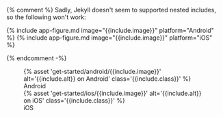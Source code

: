 {% comment %}
Sadly, Jekyll doesn't seem to supported nested includes, so the following won't work:

  {% include app-figure.md image="{{include.image}}" platform="Android" %}
  {% include app-figure.md image="{{include.image}}" platform="iOS" %}

{% endcomment -%}

<figure class="site-figure">
  <div class="site-figure-container">
      {% asset 'get-started/android/{{include.image}}'
          alt='{{include.alt}} on Android'
          class='{{include.class}}' %}
      <figcaption class="figure-caption">Android</figcaption>
  </div>
  <div class="site-figure-container">
      {% asset 'get-started/ios/{{include.image}}'
          alt='{{include.alt}} on iOS'
          class='{{include.class}}' %}
      <figcaption class="figure-caption">iOS</figcaption>
  </div>
</figure>
